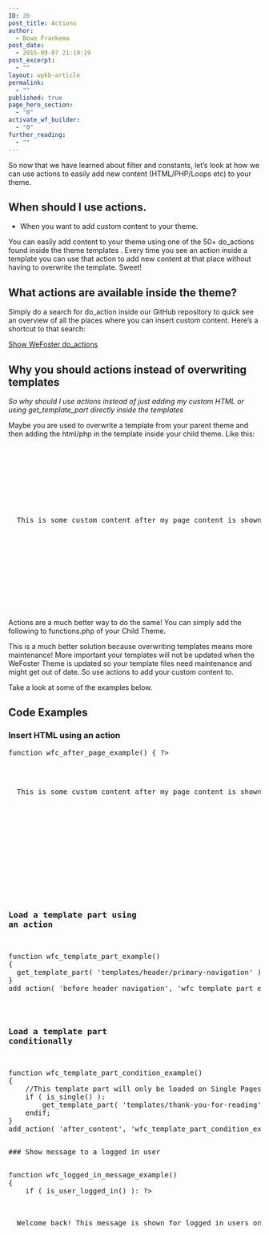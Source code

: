 ```yaml
---
ID: 26
post_title: Actions
author:
  - Bowe Frankema
post_date:
  - 2015-09-07 21:19:19
post_excerpt:
  - ""
layout: wpkb-article
permalink:
  - ""
published: true
page_hero_section:
  - "0"
activate_wf_builder:
  - "0"
further_reading:
  - ""
---
```

So now that we have learned about filter and constants, let’s look at how we can use actions to easily add new content (HTML/PHP/Loops etc) to your theme.

## When should I use actions.

*   When you want to add custom content to your theme.

You can easily add content to your theme using one of the 50+ do_actions found inside the theme templates . Every time you see an action inside a template you can use that action to add new content at that place without having to overwrite the template. Sweet!

## What actions are available inside the theme?

Simply do a search for do_action inside our GitHub repository to quick see an overview of all the places where you can insert custom content. Here’s a shortcut to that search:

<a target="_blank" href="https://github.com/WeFoster/wefoster/search?utf8=%E2%9C%93&q=do_action">Show WeFoster do_actions</a>

## Why you should actions instead of overwriting templates

*So why should I use actions instead of just adding my custom HTML or using get_template_part directly inside the templates*

Maybe you are used to overwrite a template from your parent theme and then adding the html/php in the template inside your child theme. Like this:

<pre><?php get_template_part('templates/loops/content', 'page'); ?>
  





<p>
  This is some custom content after my page content is shown. I'm adding this by overwriting my template via a Child Theme!
    
  
</p>






<?php do_action('close_page_content'); ?>
</pre>

Actions are a much better way to do the same! You can simply add the following to functions.php of your Child Theme.

This is a much better solution because overwriting templates means more maintenance! More important your templates will not be updated when the WeFoster Theme is updated so your template files need maintenance and might get out of date. So use actions to add your custom content to.

Take a look at some of the examples below.

## Code Examples

### Insert HTML using an action

<pre>function wfc_after_page_example() { ?>

  <p>
  This is some custom content after my page content is shown. I'm adding this by overwriting my template via a Child Theme!
    
  
</p>

  





<?php
}
add_action( 'close_page_content','wfc_after_page_example' );
</pre>

### Load a template part using an action







<pre>
function wfc_template_part_example()
{
  get_template_part( 'templates/header/primary-navigation' );
}
add_action( 'before_header_navigation', 'wfc_template_part_example' );
</pre>

### Load a template part conditionally







<pre>
function wfc_template_part_condition_example()
{   
    //This template part will only be loaded on Single Pages
    if ( is_single() ):
        get_template_part( 'templates/thank-you-for-reading' );
    endif;
}
add_action( 'after_content', 'wfc_template_part_condition_example' );
<pre>

### Show message to a logged in user

<pre>
function wfc_logged_in_message_example()
{
    if ( is_user_logged_in() ): ?>

      <div class="logged-in-message">
  Welcome back! This message is shown for logged in users only.
            
    
  
</div>

    





<?php endif;
}
add_action( 'open_body', 'wfc_logged_in_message_example' );
</pre>
